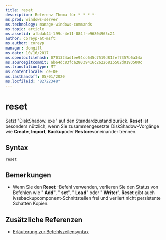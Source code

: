 ```yaml
---
title: reset
description: Referenz Thema für * * * *-
ms.prod: windows-server
ms.technology: manage-windows-commands
ms.topic: article
ms.assetid: afbdab44-199c-4e11-884f-e96804965c21
author: coreyp-at-msft
ms.author: coreyp
manager: dongill
ms.date: 10/16/2017
ms.openlocfilehash: 0701324ad1ee94cc645c7519d81fef7357b6a34a
ms.sourcegitcommit: ab64dc83fca28039416c26226815502d0193500c
ms.translationtype: MT
ms.contentlocale: de-DE
ms.lasthandoff: 05/01/2020
ms.locfileid: "82722348"
---
```

# <a name="reset"></a>reset



Setzt "DiskShadow. exe" auf den Standardzustand zurück. **Reset** ist besonders nützlich, wenn Sie zusammengesetzte DiskShadow-Vorgänge wie **Create**, **Import**, **Backup**oder **Restore**voneinander trennen.

## <a name="syntax"></a>Syntax

```
reset
```

## <a name="remarks"></a>Bemerkungen

-   Wenn Sie den **Reset** -Befehl verwenden, verlieren Sie den Status von Befehlen wie " **Add**", " **set**", " **Load**" oder " **Writer**". **Reset** gibt auch ivssbackupcomponent-Schnittstellen frei und verliert nicht persistente Schatten Kopien.

## <a name="additional-references"></a>Zusätzliche Referenzen

- [Erläuterung zur Befehlszeilensyntax](command-line-syntax-key.md)